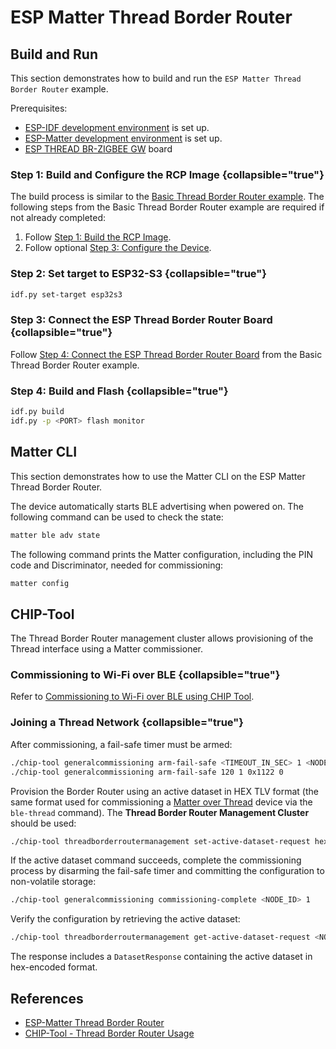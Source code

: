 <show-structure/>

# ESP Matter Thread Border Router

## Build and Run

This section demonstrates how to build and run the `ESP Matter Thread Border Router` example.

Prerequisites:

- [ESP-IDF development environment](ESP-IDF-Setup.md) is set up.
- [ESP-Matter development environment](ESP-Matter-Setup.md) is set up.
- [ESP THREAD BR-ZIGBEE GW](Thread.md#border-router) board

### Step 1: Build and Configure the RCP Image {collapsible="true"}

The build process is similar to
the [Basic Thread Border Router example](ESP-Basic-Thread-Border-Router.md#build-and-run).
The following steps from the Basic Thread Border Router example are required if not already completed:

1. Follow [Step 1: Build the RCP Image](ESP-Basic-Thread-Border-Router.md#step-1-build-the-rcp-image).
2. Follow
   optional [Step 3: Configure the Device](ESP-Basic-Thread-Border-Router.md#step-3-configure-the-device-optional).

### Step 2: Set target to ESP32-S3 {collapsible="true"}

```Bash
idf.py set-target esp32s3
```

### Step 3: Connect the ESP Thread Border Router Board {collapsible="true"}

Follow [Step 4: Connect the ESP Thread Border Router Board](ESP-Basic-Thread-Border-Router.md#step-4-connect-the-esp-thread-border-router-board)
from the Basic Thread Border Router example.

### Step 4: Build and Flash {collapsible="true"}

```Bash
idf.py build 
idf.py -p <PORT> flash monitor
```

## Matter CLI

This section demonstrates how to use the Matter CLI on the ESP Matter Thread Border Router.

The device automatically starts BLE advertising when powered on. The following command can be used to check the state:

```Bash
matter ble adv state
```

The following command prints the Matter configuration, including the PIN code and Discriminator, needed for
commissioning:

```Bash
matter config
```

## CHIP-Tool

The Thread Border Router management cluster allows provisioning of the Thread interface using a Matter commissioner.

### Commissioning to Wi-Fi over BLE {collapsible="true"}

Refer to [Commissioning to Wi-Fi over BLE using CHIP Tool](CHIP-Tool.md#commissioning-to-wi-fi-over-ble).

### Joining a Thread Network {collapsible="true"}

After commissioning, a fail-safe timer must be armed:

```bash
./chip-tool generalcommissioning arm-fail-safe <TIMEOUT_IN_SEC> 1 <NODE_ID> 0
./chip-tool generalcommissioning arm-fail-safe 120 1 0x1122 0
```

Provision the Border Router using an active dataset in HEX TLV format (the same format used for commissioning
a [Matter over Thread](CHIP-Tool.md#commissioning-to-thread-over-ble) device via the `ble-thread` command). The **Thread
Border Router Management Cluster** should be used:

```bash
./chip-tool threadborderroutermanagement set-active-dataset-request hex:<ACTIVE_DATASET> <NODE_ID> 1
```

If the active dataset command succeeds, complete the commissioning process by disarming the fail-safe timer and
committing the configuration to non-volatile storage:

```bash
./chip-tool generalcommissioning commissioning-complete <NODE_ID> 1
```

Verify the configuration by retrieving the active dataset:

```bash
./chip-tool threadborderroutermanagement get-active-dataset-request <NODE_ID> 1
```

The response includes a `DatasetResponse` containing the active dataset in hex-encoded format.

## References

- [ESP-Matter Thread Border Router](https://github.com/espressif/esp-matter/tree/main/examples/thread_border_router)
- [CHIP-Tool - Thread Border Router Usage](https://project-chip.github.io/connectedhomeip-doc/platforms/nxp/nxp_otbr_guide.html)
